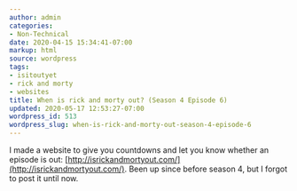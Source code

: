 ```yaml
---
author: admin
categories:
- Non-Technical
date: 2020-04-15 15:34:41-07:00
markup: html
source: wordpress
tags:
- isitoutyet
- rick and morty
- websites
title: When is rick and morty out? (Season 4 Episode 6)
updated: 2020-05-17 12:53:27-07:00
wordpress_id: 513
wordpress_slug: when-is-rick-and-morty-out-season-4-episode-6
---
```

I made a website to give you countdowns and let you know whether an episode is out: [http://isrickandmortyout.com/](http://isrickandmortyout.com/). Been up since before season 4, but I forgot to post it until now.
